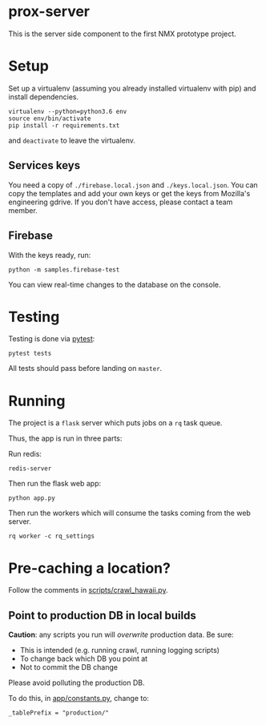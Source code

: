 # prox-server
This is the server side component to the first NMX prototype project.

# Setup
Set up a virtualenv (assuming you already installed virtualenv with pip) and install dependencies.

    virtualenv --python=python3.6 env
    source env/bin/activate
    pip install -r requirements.txt

and `deactivate` to leave the virtualenv.

## Services keys
You need a copy of `./firebase.local.json` and `./keys.local.json`. You can
copy the templates and add your own keys or get the keys from Mozilla's
engineering gdrive. If you don't have access, please contact a team member.

## Firebase
With the keys ready, run:

    python -m samples.firebase-test

You can view real-time changes to the database on the console.

# Testing
Testing is done via [pytest](pytest.org):

    pytest tests

All tests should pass before landing on `master`.

# Running

The project is a `flask` server which puts jobs on a `rq` task queue.

Thus, the app is run in three parts:

Run redis:

    redis-server

Then run the flask web app:

    python app.py

Then run the workers which will consume the tasks coming from the web server.

    rq worker -c rq_settings

# Pre-caching a location?
Follow the comments in [scripts/crawl_hawaii.py][crawl.py].

## Point to production DB in local builds
**Caution**: any scripts you run will *overwrite* production data. Be sure:

* This is intended (e.g. running crawl, running logging scripts)
* To change back which DB you point at
* Not to commit the DB change

Please avoid polluting the production DB.

To do this, in [app/constants.py][const-tableprefix], change to:

    _tablePrefix = "production/"


[const-tableprefix]: https://github.com/mozilla-mobile/prox-server/blob/22f2af4759e13612de62619ef0b37a2360a875bc/app/constants.py#L17
[crawl.py]: https://github.com/mozilla-mobile/prox-server/blob/master/scripts/crawl_hawaii.py
